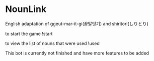 # NounLink
English adaptation of ggeut-mar-it-gi(끝말잇기) and shiritori(しりとり)

to start the game
!start

to view the list of nouns that were used
!used


This bot is currently not finished and have more features to be added
